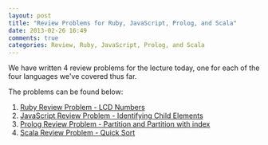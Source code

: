 ```yaml
---
layout: post
title: "Review Problems for Ruby, JavaScript, Prolog, and Scala"
date: 2013-02-26 16:49
comments: true
categories: Review, Ruby, JavaScript, Prolog, and Scala
---
```


We have written 4 review problems for the lecture today, one for each of the four languages we've covered thus far.

The problems can be found below:

1. [Ruby Review Problem - LCD Numbers](https://github.com/Duke-PL-Course/Ruby/blob/master/2013-02-26-ruby-review-problem.md)
2. [JavaScript Review Problem - Identifying Child Elements](https://github.com/Duke-PL-Course/JavaScript/blob/master/2013-02-26-javascript-review-problem.md)
3. [Prolog Review Problem - Partition and Partition with index](https://github.com/Duke-PL-Course/Prolog/blob/master/2013-02-26-prolog-review-problem.md)
4. [Scala Review Problem - Quick Sort](https://github.com/Duke-PL-Course/Scala/blob/master/2013-02-26-scala-review-problem.md)